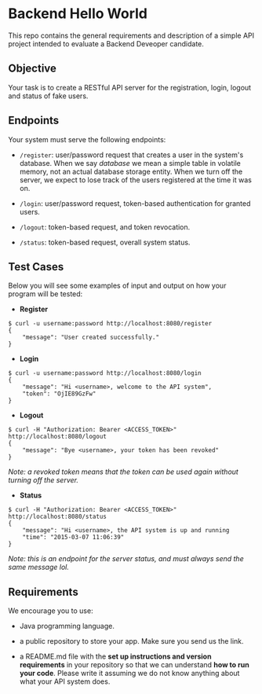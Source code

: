 # Backend Hello World

This repo contains the general requirements and description of a simple API project intended to evaluate a Backend Deveoper candidate.

## Objective

Your task is to create a RESTful API server for the registration, login, logout and status of fake users. 

## Endpoints

Your system must serve the following endpoints:

- `/register`: user/password request that creates a user in the system's database. When we say *database* we mean a simple table in volatile memory, not an actual database storage entity. When we turn off the server, we expect to lose track of the users registered at the time it was on.

- `/login`: user/password request, token-based authentication for granted users.

- `/logout`: token-based request, and token revocation.

- `/status`: token-based request, overall system status.

## Test Cases

Below you will see some examples of input and output on how your program will be tested:

- **Register**

```
$ curl -u username:password http://localhost:8080/register
{
    "message": "User created successfully."
}
```

- **Login**

```
$ curl -u username:password http://localhost:8080/login
{
    "message": "Hi <username>, welcome to the API system",
    "token": "OjIE89GzFw"
}
```

- **Logout**

```
$ curl -H "Authorization: Bearer <ACCESS_TOKEN>" http://localhost:8080/logout
{
	"message": "Bye <username>, your token has been revoked"
}
```

*Note: a revoked token means that the token can be used again without turning off the server.*

- **Status**

```
$ curl -H "Authorization: Bearer <ACCESS_TOKEN>" http://localhost:8080/status
{
	"message": "Hi <username>, the API system is up and running
	"time": "2015-03-07 11:06:39"
}
```

*Note: this is an endpoint for the server status, and must always send the same message lol.*

## Requirements

We encourage you to use:

- Java programming language.

- a public repository to store your app. Make sure you send us the link.

- a README.md file with the **set up instructions and version requirements** in your repository so that we can understand **how to run your code**. Please write it assuming we do not know anything about what your API system does.
